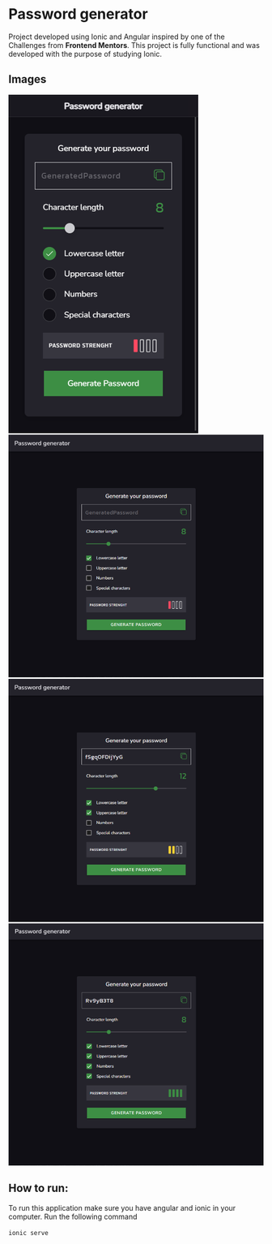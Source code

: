 # Password generator
Project developed using Ionic and Angular inspired by one of the Challenges from **Frontend Mentors**.
This project is fully functional and was developed with the purpose of studying Ionic.

## Images
![Mobile](./src/assets/design/password_generator_ionic.png)
![Desktop 1](./src/assets/design/password_generator-desktop_ionic.png)
![Desktop 2](./src/assets/design/password_generator-2-desktop_ionic.png)
![Desktop 3](./src/assets/design/password_generator-3-desktop_ionic.png)

## How to run:

To run this application make sure you have angular and ionic in your computer.
Run the following command

`ionic serve`
